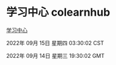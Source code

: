 # 学习中心 colearnhub
[学习中心](http://27.19.32.34:56308/colearnhub/)

2022年 09月 15日 星期四 03:30:02 CST

2022年 09月 14日 星期三 19:30:02 GMT
